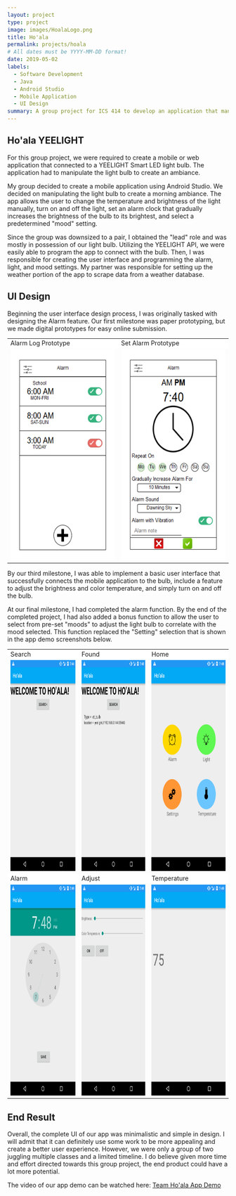 ```yaml
---
layout: project
type: project
image: images/HoalaLogo.png
title: Ho'ala
permalink: projects/hoala
# All dates must be YYYY-MM-DD format!
date: 2019-05-02
labels:
  - Software Development
  - Java
  - Android Studio
  - Mobile Application
  - UI Design
summary: A group project for ICS 414 to develop an application that manipulates a YEELIGHT Smart LED WiFi light bulb.
---
```


## Ho'ala YEELIGHT
For this group project, we were required to create a mobile or web application that connected to a YEELIGHT Smart LED light bulb. The application had to manipulate the light bulb to create an ambiance.

My group decided to create a mobile application using Android Studio. We decided on manipulating the light bulb to create a morning ambiance. The app allows the user to change the temperature and brightness of the light manually, turn on and off the light, set an alarm clock that gradually increases the brightness of the bulb to its brightest, and select a predetermined "mood" setting.

Since the group was downsized to a pair, I obtained the "lead" role and was mostly in possession of our light bulb. Utilizing the YEELIGHT API, we were easily able to program the app to connect with the bulb. Then, I was responsible for creating the user interface and programming the alarm, light, and mood settings. My partner was responsible for setting up the weather portion of the app to scrape data from a weather database.

## UI Design
Beginning the user interface design process, I was originally tasked with designing the Alarm feature. Our first milestone was paper prototyping, but we made digital prototypes for easy online submission.

<table style="margin-left:auto;margin-right:auto;fluid">
  <tr style="background-color:white">
    <td>Alarm Log Prototype</td>
    <td>Set Alarm Prototype</td>
  </tr>
  <tr>
    <td><img src="../images/PaperPrototypeAlarmLog.png" width=270 height=480></td>
    <td><img src="../images/PaperPrototypeSetAlarm2.png" width=270 height=480></td>
  </tr>
 </table>

By our third milestone, I was able to implement a basic user interface that successfully connects the mobile application to the bulb, include a feature to adjust the brightness and color temperature, and simply turn on and off the bulb.

At our final milestone, I had completed the alarm function. By the end of the completed project, I had also added a bonus function to allow the user to select from pre-set "moods" to adjust the light bulb to correlate with the mood selected. This function replaced the "Setting" selection that is shown in the app demo screenshots below.

<table style="margin-left:auto;margin-right:auto;fluid">
  <tr style="background-color:white">
    <td>Search</td>
    <td>Found</td>
    <td>Home</td>
  </tr>
  <tr>
    <td><img src="../images/HoalaSearch.png" width=270 height=480></td>
    <td><img src="../images/HoalaFound.png" width=270 height=480></td>
    <td><img src="../images/HoalaHome.png" width=270 height=480></td>
  </tr>
  <tr style="background-color:white">
    <td>Alarm</td>
    <td>Adjust</td>
    <td>Temperature</td>
  </tr>
  <tr>
    <td><img src="../images/HoalaAlarm.png" width=270 height=480></td>
    <td><img src="../images/HoalaChange.png" width=270 height=480></td>
    <td><img src="../images/HoalaTemp.png" width=270 height=480></td>
  </tr>
 </table>

## End Result
Overall, the complete UI of our app was minimalistic and simple in design. I will admit that it can definitely use some work to be more appealing and create a better user experience. However, we were only a group of two juggling multiple classes and a limited timeline. I do believe given more time and effort directed towards this group project, the end product could have a lot more potential.

The video of our app demo can be watched here: <a href="https://youtu.be/Kjq8xNxlP4o">Team Ho'ala App Demo</a>
